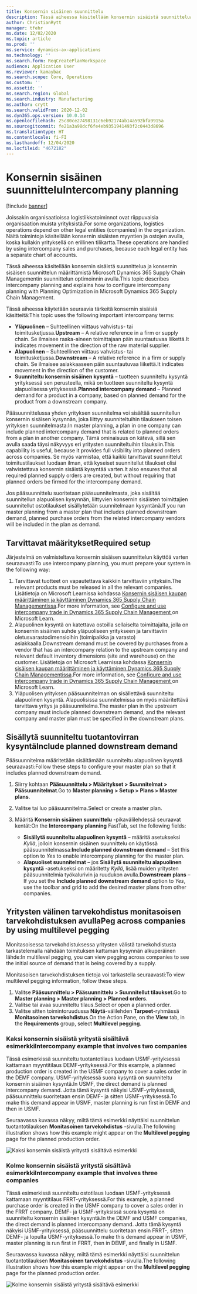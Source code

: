 ```yaml
---
title: Konsernin sisäinen suunnittelu
description: Tässä aiheessa käsitellään konsernin sisäistä suunnittelua ja konsernin sisäisen suunnittelun määrittämistä Microsoft Dynamics 365 Supply Chain Managementin suunnittelun optimoinnin avulla.
author: ChristianRytt
manager: tfehr
ms.date: 12/02/2020
ms.topic: article
ms.prod: ''
ms.service: dynamics-ax-applications
ms.technology: ''
ms.search.form: ReqCreatePlanWorkspace
audience: Application User
ms.reviewer: kamaybac
ms.search.scope: Core, Operations
ms.custom: ''
ms.assetid: ''
ms.search.region: Global
ms.search.industry: Manufacturing
ms.author: crytt
ms.search.validFrom: 2020-12-02
ms.dyn365.ops.version: 10.0.14
ms.openlocfilehash: 25c80ce27498131c6eb92174ab14a592bfa9915a
ms.sourcegitcommit: fe21a3a98dcf6fe4eb9351941493f2c0443d8696
ms.translationtype: HT
ms.contentlocale: fi-FI
ms.lasthandoff: 12/04/2020
ms.locfileid: "4672182"
---
```

# <a name="intercompany-planning"></a><span data-ttu-id="e6e7f-103">Konsernin sisäinen suunnittelu</span><span class="sxs-lookup"><span data-stu-id="e6e7f-103">Intercompany planning</span></span>

[!include [banner](../../includes/banner.md)]

<span data-ttu-id="e6e7f-104">Joissakin organisaatioissa logistiikkatoiminnot ovat riippuvaisia organisaation muista yrityksistä.</span><span class="sxs-lookup"><span data-stu-id="e6e7f-104">For some organizations, logistics operations depend on other legal entities (companies) in the organization.</span></span> <span data-ttu-id="e6e7f-105">Näitä toimintoja käsitellään konsernin sisäisten myyntien ja ostojen avulla, koska kullakin yrityksellä on erillinen tilikartta.</span><span class="sxs-lookup"><span data-stu-id="e6e7f-105">These operations are handled by using intercompany sales and purchases, because each legal entity has a separate chart of accounts.</span></span>

<span data-ttu-id="e6e7f-106">Tässä aiheessa käsitellään konsernin sisäistä suunnittelua ja konsernin sisäisen suunnittelun määrittämistä Microsoft Dynamics 365 Supply Chain Managementin suunnittelun optimoinnin avulla.</span><span class="sxs-lookup"><span data-stu-id="e6e7f-106">This topic describes intercompany planning and explains how to configure intercompany planning with Planning Optimization in Microsoft Dynamics 365 Supply Chain Management.</span></span>

<span data-ttu-id="e6e7f-107">Tässä aiheessa käytetään seuraavia tärkeitä konsernin sisäisiä käsitteitä:</span><span class="sxs-lookup"><span data-stu-id="e6e7f-107">This topic uses the following important intercompany terms:</span></span>

- <span data-ttu-id="e6e7f-108">**Yläpuolinen** – Suhteellinen viittaus vahvistus- tai toimitusketjussa.</span><span class="sxs-lookup"><span data-stu-id="e6e7f-108">**Upstream** – A relative reference in a firm or supply chain.</span></span> <span data-ttu-id="e6e7f-109">Se ilmaisee raaka-aineen toimittajaan päin suuntautuvaa liikettä.</span><span class="sxs-lookup"><span data-stu-id="e6e7f-109">It indicates movement in the direction of the raw material supplier.</span></span>
- <span data-ttu-id="e6e7f-110">**Alapuolinen** – Suhteellinen viittaus vahvistus- tai toimitusketjussa.</span><span class="sxs-lookup"><span data-stu-id="e6e7f-110">**Downstream** – A relative reference in a firm or supply chain.</span></span> <span data-ttu-id="e6e7f-111">Se ilmaisee asiakkaaseen päin suuntautuvaa liikettä.</span><span class="sxs-lookup"><span data-stu-id="e6e7f-111">It indicates movement in the direction of the customer.</span></span>
- <span data-ttu-id="e6e7f-112">**Suunniteltu konsernin sisäinen kysyntä** – tuotteen suunniteltu kysyntä yrityksessä sen perusteella, mikä on tuotteen suunniteltu kysyntä alapuolisessa yrityksessä.</span><span class="sxs-lookup"><span data-stu-id="e6e7f-112">**Planned intercompany demand** – Planned demand for a product in a company, based on planned demand for the product from a downstream company.</span></span>

<span data-ttu-id="e6e7f-113">Pääsuunnittelussa yhden yrityksen suunnitelma voi sisältää suunnitellun konsernin sisäisen kysynnän, joka liittyy suunniteltuihin tilaukseen toisen yrityksen suunnitelmasta:</span><span class="sxs-lookup"><span data-stu-id="e6e7f-113">In master planning, a plan in one company can include planned intercompany demand that is related to planned orders from a plan in another company.</span></span> <span data-ttu-id="e6e7f-114">Tämä ominaisuus on kätevä, sillä sen avulla saada täysi näkyvyys eri yritysten suunniteltuihin tilauksiin.</span><span class="sxs-lookup"><span data-stu-id="e6e7f-114">This capability is useful, because it provides full visibility into planned orders across companies.</span></span> <span data-ttu-id="e6e7f-115">Se myös varmistaa, että kaikki tarvittavat suunnittelut toimitustilaukset luodaan ilman, että kyseiset suunnitellut tilaukset olisi vahvistettava konsernin sisäistä kysyntää varten.</span><span class="sxs-lookup"><span data-stu-id="e6e7f-115">It also ensures that all required planned supply orders are created, but without requiring that planned orders be firmed for the intercompany demand.</span></span>

<span data-ttu-id="e6e7f-116">Jos pääsuunnittelu suoritetaan pääsuunnitelmasta, joka sisältää suunnitellun alapuolisen kysynnän, liittyvien konsernin sisäisten toimittajien suunnitellut ostotilaukset sisällytetään suunnitelmaan kysyntänä.</span><span class="sxs-lookup"><span data-stu-id="e6e7f-116">If you run master planning from a master plan that includes planned downstream demand, planned purchase orders from the related intercompany vendors will be included in the plan as demand.</span></span>

## <a name="required-setup"></a><span data-ttu-id="e6e7f-117">Tarvittavat määritykset</span><span class="sxs-lookup"><span data-stu-id="e6e7f-117">Required setup</span></span>

<span data-ttu-id="e6e7f-118">Järjestelmä on valmisteltava konsernin sisäisen suunnittelun käyttöä varten seuraavasti:</span><span class="sxs-lookup"><span data-stu-id="e6e7f-118">To use intercompany planning, you must prepare your system in the following way:</span></span>

1. <span data-ttu-id="e6e7f-119">Tarvittavat tuotteet on vapautettava kaikkiin tarvittaviin yrityksiin.</span><span class="sxs-lookup"><span data-stu-id="e6e7f-119">The relevant products must be released in all the relevant companies.</span></span> <span data-ttu-id="e6e7f-120">Lisätietoja on Microsoft Learnissa kohdassa [Konsernin sisäisen kaupan määrittäminen ja käyttäminen Dynamics 365 Supply Chain Managementissa](https://docs.microsoft.com/learn/modules/configure-use-intercompany-trade-dyn365-supply-chain-mgmt/).</span><span class="sxs-lookup"><span data-stu-id="e6e7f-120">For more information, see [Configure and use intercompany trade in Dynamics 365 Supply Chain Management ](https://docs.microsoft.com/learn/modules/configure-use-intercompany-trade-dyn365-supply-chain-mgmt/) on Microsoft Learn.</span></span>
1. <span data-ttu-id="e6e7f-121">Alapuolinen kysyntä on katettava ostoilla sellaiselta toimittajalta, jolla on konsernin sisäinen suhde yläpuoliseen yritykseen ja tarvittaviin oletusvarastodimensioihin (toimipaikka ja varasto) asiakkaalla.</span><span class="sxs-lookup"><span data-stu-id="e6e7f-121">Downstream demand must be covered by purchases from a vendor that has an intercompany relation to the upstream company and relevant default inventory dimensions (site and warehouse) on the customer.</span></span> <span data-ttu-id="e6e7f-122">Lisätietoja on Microsoft Learnissa kohdassa [Konsernin sisäisen kaupan määrittäminen ja käyttäminen Dynamics 365 Supply Chain Managementissa](https://docs.microsoft.com/learn/modules/configure-use-intercompany-trade-dyn365-supply-chain-mgmt/).</span><span class="sxs-lookup"><span data-stu-id="e6e7f-122">For more information, see [Configure and use intercompany trade in Dynamics 365 Supply Chain Management ](https://docs.microsoft.com/learn/modules/configure-use-intercompany-trade-dyn365-supply-chain-mgmt/) on Microsoft Learn.</span></span>
1. <span data-ttu-id="e6e7f-123">Yläpuolisen yrityksen pääsuunnitelman on sisällettävä suunniteltu alapuolinen kysyntä. Alapuolisissa suunnitelmissa on myös määritettävä tarvittava yritys ja pääsuunnitelma.</span><span class="sxs-lookup"><span data-stu-id="e6e7f-123">The master plan in the upstream company must include planned downstream demand, and the relevant company and master plan must be specified in the downstream plans.</span></span>

## <a name="include-planned-downstream-demand"></a><span data-ttu-id="e6e7f-124">Sisällytä suunniteltu tuotantovirran kysyntä</span><span class="sxs-lookup"><span data-stu-id="e6e7f-124">Include planned downstream demand</span></span>

<span data-ttu-id="e6e7f-125">Pääsuunnitelma määritetään sisältämään suunniteltu alapuolinen kysyntä seuraavasti:</span><span class="sxs-lookup"><span data-stu-id="e6e7f-125">Follow these steps to configure your master plan so that it includes planned downstream demand.</span></span>

1. <span data-ttu-id="e6e7f-126">Siirry kohtaan **Pääsuunnittelu \> Määritykset \> Suunnitelmat \> Pääsuunnitelmat**.</span><span class="sxs-lookup"><span data-stu-id="e6e7f-126">Go to **Master planning \> Setup \> Plans \> Master plans**.</span></span>
1. <span data-ttu-id="e6e7f-127">Valitse tai luo pääsuunnitelma.</span><span class="sxs-lookup"><span data-stu-id="e6e7f-127">Select or create a master plan.</span></span>
1. <span data-ttu-id="e6e7f-128">Määritä **Konsernin sisäinen suunnittelu** -pikavälilehdessä seuraavat kentät:</span><span class="sxs-lookup"><span data-stu-id="e6e7f-128">On the **Intercompany planning** FastTab, set the following fields:</span></span>

    - <span data-ttu-id="e6e7f-129">**Sisällytä suunniteltu alapuolinen kysyntä** – määritä asetukseksi *Kyllä*, jolloin konsernin sisäinen suunnittelu on käytössä pääsuunnitelmassa:</span><span class="sxs-lookup"><span data-stu-id="e6e7f-129">**Include planned downstream demand** – Set this option to *Yes* to enable intercompany planning for the master plan.</span></span>
    - <span data-ttu-id="e6e7f-130">**Alapuoliset suunnitelmat** – jos **Sisällytä suunniteltu alapuolinen kysyntä** -asetukseksi on määritetty *Kyllä*, lisää muiden yritysten pääsuunnitelmia työkalurivin ja ruudukon avulla.</span><span class="sxs-lookup"><span data-stu-id="e6e7f-130">**Downstream plans** – If you set the **Include planned downstream demand** option to *Yes*, use the toolbar and grid to add the desired master plans from other companies.</span></span>

## <a name="peg-across-companies-by-using-multilevel-pegging"></a><span data-ttu-id="e6e7f-131">Yritysten välinen tarvekohdistus monitasoisen tarvekohdistuksen avulla</span><span class="sxs-lookup"><span data-stu-id="e6e7f-131">Peg across companies by using multilevel pegging</span></span>

<span data-ttu-id="e6e7f-132">Monitasoisessa tarvekohdistuksessa yritysten välistä tarvekohdistusta tarkastelemalla nähdään toimituksen kattaman kysynnän alkuperäinen lähde:</span><span class="sxs-lookup"><span data-stu-id="e6e7f-132">In multilevel pegging, you can view pegging across companies to see the initial source of demand that is being covered by a supply.</span></span>

<span data-ttu-id="e6e7f-133">Monitasoisen tarvekohdistuksen tietoja voi tarkastella seuraavasti:</span><span class="sxs-lookup"><span data-stu-id="e6e7f-133">To view multilevel pegging information, follow these steps.</span></span>

1. <span data-ttu-id="e6e7f-134">Valitse **Pääsuunnittelu \> Pääsuunnittelu \> Suunnitellut tilaukset**.</span><span class="sxs-lookup"><span data-stu-id="e6e7f-134">Go to **Master planning \> Master planning \> Planned orders**.</span></span>
1. <span data-ttu-id="e6e7f-135">Valitse tai avaa suunniteltu tilaus.</span><span class="sxs-lookup"><span data-stu-id="e6e7f-135">Select or open a planned order.</span></span>
1. <span data-ttu-id="e6e7f-136">Valitse sitten toimintoruudussa **Näytä**-välilehden **Tarpeet**-ryhmässä **Monitasoinen tarvekohdistus**.</span><span class="sxs-lookup"><span data-stu-id="e6e7f-136">On the Action Pane, on the **View** tab, in the **Requirements** group, select **Multilevel pegging**.</span></span>

### <a name="intercompany-example-that-involves-two-companies"></a><span data-ttu-id="e6e7f-137">Kaksi konsernin sisäistä yritystä sisältävä esimerkki</span><span class="sxs-lookup"><span data-stu-id="e6e7f-137">Intercompany example that involves two companies</span></span>

<span data-ttu-id="e6e7f-138">Tässä esimerkissä suunniteltu tuotantotilaus luodaan USMF-yrityksessä kattamaan myyntitilaus DEMF-yrityksessä.</span><span class="sxs-lookup"><span data-stu-id="e6e7f-138">For this example, a planned production order is created in the USMF company to cover a sales order in the DEMF company.</span></span> <span data-ttu-id="e6e7f-139">USMF-yrityksessä suora kysyntä on suunniteltu konsernin sisäinen kysyntä.</span><span class="sxs-lookup"><span data-stu-id="e6e7f-139">In USMF, the direct demand is planned intercompany demand.</span></span> <span data-ttu-id="e6e7f-140">Jotta tämä kysyntä näkyisi USMF-yrityksessä, pääsuunnittelu suoritetaan ensin DEMF- ja sitten USMF-yrityksessä.</span><span class="sxs-lookup"><span data-stu-id="e6e7f-140">To make this demand appear in USMF, master planning is run first in DEMF and then in USMF.</span></span>

<span data-ttu-id="e6e7f-141">Seuraavassa kuvassa näkyy, miltä tämä esimerkki näyttäisi suunnittelun tuotantotilauksen **Monitasoinen tarvekohdistus** -sivulla.</span><span class="sxs-lookup"><span data-stu-id="e6e7f-141">The following illustration shows how this example might appear on the **Multilevel pegging** page for the planned production order.</span></span>

![Kaksi konsernin sisäistä yritystä sisältävä esimerkki](media/IntercompanyPlanning1.png)

### <a name="intercompany-example-that-involves-three-companies"></a><span data-ttu-id="e6e7f-143">Kolme konsernin sisäistä yritystä sisältävä esimerkki</span><span class="sxs-lookup"><span data-stu-id="e6e7f-143">Intercompany example that involves three companies</span></span>

<span data-ttu-id="e6e7f-144">Tässä esimerkissä suunniteltu ostotilaus luodaan USMF-yrityksessä kattamaan myyntitilaus FRRT-yrityksessä.</span><span class="sxs-lookup"><span data-stu-id="e6e7f-144">For this example, a planned purchase order is created in the USMF company to cover a sales order in the FRRT company.</span></span> <span data-ttu-id="e6e7f-145">DEMF- ja USMF-yrityksissä suora kysyntä on suunniteltu konsernin sisäinen kysyntä.</span><span class="sxs-lookup"><span data-stu-id="e6e7f-145">In the DEMF and USMF companies, the direct demand is planned intercompany demand.</span></span> <span data-ttu-id="e6e7f-146">Jotta tämä kysyntä näkyisi USMF-yrityksessä, pääsuunnittelu suoritetaan ensin FRRT-, sitten DEMF- ja lopulta USMF-yrityksessä.</span><span class="sxs-lookup"><span data-stu-id="e6e7f-146">To make this demand appear in USMF, master planning is run first in FRRT, then in DEMF, and finally in USMF.</span></span>

<span data-ttu-id="e6e7f-147">Seuraavassa kuvassa näkyy, miltä tämä esimerkki näyttäisi suunnittelun tuotantotilauksen **Monitasoinen tarvekohdistus** -sivulla.</span><span class="sxs-lookup"><span data-stu-id="e6e7f-147">The following illustration shows how this example might appear on the **Multilevel pegging** page for the planned production order.</span></span>

![Kolme konsernin sisäistä yritystä sisältävä esimerkki](media/IntercompanyPlanning2.png)
